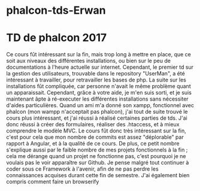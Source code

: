     
# phalcon-tds-Erwan
# TD de phalcon 2017
Ce cours fût intéressant sur la fin, mais trop long à mettre en place, que ce soit aux niveaux des différentes installations, 
ou bien sur le peu de documentations à l'heure actuelle sur internet.
Cependant, le premier td sur la gestion des utilisateurs, trouvable dans le repository "UserMan", a été intéressant à travailler, pour retravailler les bases de php.
La suite sur les installations fût compliquée, car personne n'avait le même problème quant un apparaissait.
Cependant, grâce à votre aide, je m'en suis sorti, et je suis maintenant âpte à ré-executer les différentes installations sans nécessiter d'aides particulières.
Quand un ami m'a donné son xampp, fonctionnel avec phalcon (mon wampp n'acceptait pas phalcon), j'ai tout de suite trouvé le cours plus intéressant, et j'ai réussi à réalisé certaines parties de tds.
J'ai donc réussi à créer des formulaires, réaliser des .htaccess, et à mieux comprendre le modèle MVC.
Le cours fût donc très intéressant sur la fin, c'est pour cela que mon nombre de commits est assez "déplorable" par rapport à Angular, et à la qualité de ce cours.
De plus, ce petit nombre s'explique aussi par le faible nombre de mes projets fonctionnels à la fin ; cela me dérange quand un projet ne fonctionne pas, c'est pourquoi je ne voulais pas le voir apparaître sur Github.
Je pense malgré tout continuer à coder sous ce Framework à l'avenir, afin de ne pas perdre les connaissances acquises durant cette fin de semestre.
J'ai également bien compris comment faire un browserify
